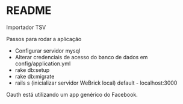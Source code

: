 # README

Importador TSV

Passos para rodar a aplicação

- Configurar servidor mysql
- Alterar credenciais de acesso do banco de dados em config/application.yml
- rake db:setup
- rake db:migrate
- rails s (inicializar servidor WeBrick local) default - localhost:3000

Oauth está utilizando um app genérico do Facebook.